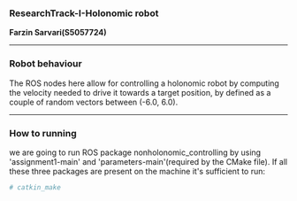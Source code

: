 ### ResearchTrack-I-Holonomic robot

**Farzin Sarvari(S5057724)**

---
### Robot behaviour
The ROS nodes here allow for controlling a holonomic robot by computing the velocity needed to drive it towards a target position, by defined as a couple of random vectors between (-6.0, 6.0).

---
### How to running
we are going to run ROS package nonholonomic_controlling by using 'assignment1-main' and 'parameters-main'(required by the CMake file). If all these three packages are present on the machine it's sufficient to run:
```bash
# catkin_make
```

